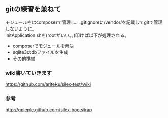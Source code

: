 ## gitの練習を兼ねて
モジュールをはcomposerで管理し、.gitignoreに/vendor/を記載してgitで管理しないように。  
initApplication.shを(rootがいい。。)叩けば以下が処理される。

- composerでモジュールを解決
- sqlite3のdbファイルを生成
- その他準備

### wiki書いていきます
https://github.com/ariteku/silex-test/wiki

### 参考
http://qpleple.github.com/silex-bootstrap